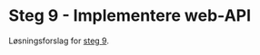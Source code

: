# Steg 9 - Implementere web-API

Løsningsforslag for [steg 9](https://github.com/nrkno/dotnetskolen/tree/net9/main?tab=readme-ov-file#steg-9---implementere-web-api).
